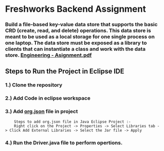 # Freshworks Backend Assignment
### Build a file-based key-value data store that supports the basic CRD (create, read, and delete) operations. This data store is meant to be used as a local storage for one single process on one laptop. The data store must be exposed as a library to clients that can instantiate a class and work with the data store. [Engineering - Asignment.pdf](https://github.com/singhgaurav24/Freshworks_Backend_Assignment/blob/main/Engineering%20-%20Asignment.pdf)

## Steps to Run the Project in Eclipse IDE
### 1.) Clone the repository
### 2.) Add Code in eclipse workspace
### 3.) Add [org.json](https://github.com/singhgaurav24/Freshworks_Backend_Assignment/blob/main/Code/org.json.jar) file in project
        Steps to add org.json file in Java Eclipse Project :- 
        Right click on the Project -> Properties -> Select Libraries tab -> Click Add External Libraries -> Select the Jar file -> Apply 
### 4.) Run the Driver.java file to perform opertions.
